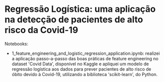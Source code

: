 # Regressão Logística: uma aplicação na detecção de pacientes de alto risco da Covid-19
 
Notebooks:

- 1_feature_engineering_and_logistic_regression_application.ipynb: realizei a aplicação passo-a-passo das boas práticas de feature engineering no dataset 'Covid Data', disponível no Kaggle e apliquei um modelo de regressão logística aos dados para prever pacientes de alto risco de óbito devido à Covid-19, utilizando a biblioteca 'scikit-learn', do Python.
